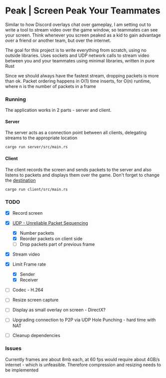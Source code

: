 # Peak | Screen Peak Your Teammates

Similar to how Discord overlays chat over gameplay, I am setting out to write a tool to stream video over the game window, so teammates can see your screen. Think whenever you screen peaked as a kid to gain advantage over a friend or another team, but over the internet. 

The goal for this project is to write everything from scratch, using no outside libraries. Uses sockets and UDP network calls to stream video between you and your teammates using minimal libraries, written in pure Rust

Since we should always have the fastest stream, dropping packets is more than ok. Packet ordering happens in O(1) time inserts, for O(n) runtime, where n is the number of packets in a frame

### Running
The application works in 2 parts - server and client. 

#### Server
The server acts as a connection point between all clients, delegating streams to the appropriate location
```bash
cargo run server/src/main.rs
```

#### Client
The client records the screen and sends packets to the server and also listens to packets and displays them over the game. Don't forget to change the [destination](https://github.com/josephp27/Peak/blob/4d1315e181b467e445362f84e49fe0089fd62aba/client/src/utils/constants.rs#L4)
```bash
cargo run client/src/main.rs
```


### TODO
- [X] Record screen
- [X] [UDP - Unreliable Packet Sequencing](https://io7m.com/documents/udp-reliable/#ordering)
    - [X] Number packets
    - [X] Reorder packets on client side
    - [ ] Drop packets part of previous frame
- [X] Stream video
- [X] Limit Frame rate
    - [X] Sender
    - [X] Receiver
- [ ] Codec - H.264
- [ ] Resize screen capture
- [ ] Display as small overlay on screen - DirectX?
- [ ] Upgrading connection to P2P via UDP Hole Punching - hard time with NAT
- [ ] Cleanup dependencies


### Issues
Currently frames are about 8mb each, at 60 fps would require about 4GB/s internet - which is unfeasible. Therefore compression and resizing needs to be implemented




